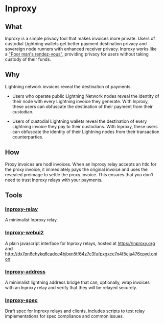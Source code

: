 # lnproxy

## What

lnproxy is a simple privacy tool that makes invoices more private.
Users of custodial Lightning wallets get better payment destination privacy
and sovereign node runners with enhanced receiver privacy.
lnproxy works like a
["Poor man's rendez-vous"](https://www.mail-archive.com/lightning-dev@lists.linuxfoundation.org/msg02667.html),
providing privacy for users without taking custody of their funds.

## Why

Lightning network invoices reveal the destination of payments.

-	Users who operate public Lightning Network nodes reveal the identity of their node
	with every Lightning invoice they generate.
	With lnproxy, these users can obfuscate the destination of their payment from their custodian.

-	Users of custodial Lightning wallets reveal the destination
	of every Lightning invoice they pay to their custodians.
	With lnproxy, these users can obfuscate the identity of their Lightning nodes
	from their transaction counterparties.

## How

Proxy invoices are hodl invoices.
When an lnproxy relay accepts an htlc for the proxy invoice,
it immediately pays the original invoice
and uses the revealed preimage to settle the proxy invoice.
This ensures that you don't need to trust lnproxy relays
with your payments.

## Tools

### [lnproxy-relay](https://github.com/lnproxy/lnproxy-relay)

A minimalist lnproxy relay.

### [lnproxy-webui2](https://github.com/lnproxy/lnproxy-webui2)

A plain javascript interface for lnproxy relays,
hosted at https://lnproxy.org and http://dx7pn6ehykq6cadce4bjbxn5tf64z7e3fufpxgxce7n4f5eja476cpyd.onion

### [lnproxy-address](https://github.com/lnproxy/lnproxy-address)

A minimalist lightning address bridge that can, optionally,
wrap invoices with an lnproxy relay and verify that they will be relayed securely.

### [lnproxy-spec](https://github.com/lnproxy/lnproxy-spec)

Draft spec for lnproxy relays and clients,
includes scripts to test relay implementations for spec compliance and common issues.

